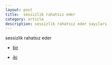 ```yaml
---
layout: post
title:  sessizlik rahatsız eder
category: article 
description: sessizlik rahatsız eder sayıları
---
```


sessizlik rahatsız eder

- [bir](https://drive.google.com/file/d/1VqpbBM493jlBdOFFKtykqOISQMHw_nhd/view?usp=sharing)

- [iki](https://drive.google.com/file/d/1ym5bcvRIkQqmArZLdadj0b3mcJhpoOme/view?usp=sharing)
